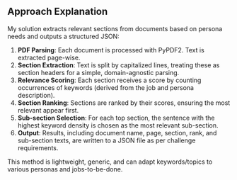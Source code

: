 ## Approach Explanation

My solution extracts relevant sections from documents based on persona needs and outputs a structured JSON:

1. **PDF Parsing**: Each document is processed with PyPDF2. Text is extracted page-wise.
2. **Section Extraction**: Text is split by capitalized lines, treating these as section headers for a simple, domain-agnostic parsing.
3. **Relevance Scoring**: Each section receives a score by counting occurrences of keywords (derived from the job and persona description).
4. **Section Ranking**: Sections are ranked by their scores, ensuring the most relevant appear first.
5. **Sub-section Selection**: For each top section, the sentence with the highest keyword density is chosen as the most relevant sub-section.
6. **Output**: Results, including document name, page, section, rank, and sub-section texts, are written to a JSON file as per challenge requirements.

This method is lightweight, generic, and can adapt keywords/topics to various personas and jobs-to-be-done.
